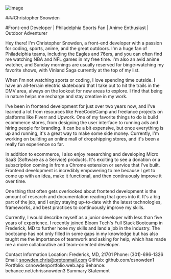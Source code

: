 ![image](https://user-images.githubusercontent.com/121032172/231912430-2186d76e-440f-4e1c-826a-520bb4c74ede.png)


###Christopher Snowden

#Front-end Developer | Philadelphia Sports Fan | Anime Enthusiast | Outdoor Adventurer


Hey there! I'm Christopher Snowden, a front-end developer with a passion for coding, sports, anime, and the great outdoors. I'm a huge fan of Philadelphia teams, including the Eagles and 76ers, and you can often find me watching NBA and NFL games in my free time. I'm also an avid anime watcher, and Sunday mornings are usually reserved for binge-watching my favorite shows, with Vinland Saga currently at the top of my list.

When I'm not watching sports or coding, I love spending time outside. I have an all-terrain electric skateboard that I take out to hit the trails in the DMV area, always on the lookout for new areas to explore. I find that being in nature helps me recharge and stay creative in my work.

I've been in frontend development for just over two years now, and I've learned a lot from resources like FreeCodeCamp and freelance projects on platforms like Fiverr and Upwork. One of my favorite things to do is build ecommerce stores, from designing the user interface to running ads and hiring people for branding. It can be a bit expensive, but once everything is up and running, it's a great way to make some side money. Currently, I'm working on building an online mall of dropshipping stores, and it's been a really fun experience so far.

In addition to ecommerce, I also enjoy researching and developing Micro SaaS (Software as a Service) products. It's exciting to see a donation or a subscription coming in from a Chrome extension or service that I've built. Frontend development is incredibly empowering to me because I get to come up with an idea, make it functional, and then continuously improve it over time.

One thing that often gets overlooked about frontend development is the amount of research and documentation reading that goes into it. It's a big part of the job, and I enjoy staying up-to-date with the latest technologies, frameworks, and best practices to continuously improve my skills.

Currently, I would describe myself as a junior developer with less than five years of experience. I recently joined Bloom Tech's Full Stack Bootcamp in Frederick, MD to further hone my skills and land a job in the industry. The bootcamp has not only filled in some gaps in my knowledge but has also taught me the importance of teamwork and asking for help, which has made me a more collaborative and team-oriented developer.

Contact Information
Location: Frederick, MD, 21701
Phone: (301)-696-1326
Email: snowden.chris@protonmail.com
GitHub: github.com/csnowden1
Portfolio: csnowdenportfolio.web.app
Behance: behance.net/chrissnowden3
Summary Statement
